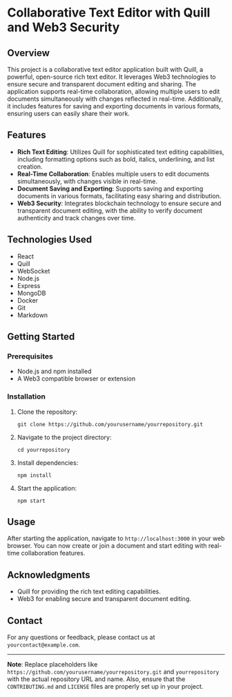 # Collaborative Text Editor with Quill and Web3 Security

## Overview

This project is a collaborative text editor application built with Quill, a powerful, open-source rich text editor. It leverages Web3 technologies to ensure secure and transparent document editing and sharing. The application supports real-time collaboration, allowing multiple users to edit documents simultaneously with changes reflected in real-time. Additionally, it includes features for saving and exporting documents in various formats, ensuring users can easily share their work.

## Features

- **Rich Text Editing**: Utilizes Quill for sophisticated text editing capabilities, including formatting options such as bold, italics, underlining, and list creation.
- **Real-Time Collaboration**: Enables multiple users to edit documents simultaneously, with changes visible in real-time.
- **Document Saving and Exporting**: Supports saving and exporting documents in various formats, facilitating easy sharing and distribution.
- **Web3 Security**: Integrates blockchain technology to ensure secure and transparent document editing, with the ability to verify document authenticity and track changes over time.

## Technologies Used

- React
- Quill
- WebSocket
- Node.js
- Express
- MongoDB
- Docker
- Git
- Markdown

## Getting Started

### Prerequisites

- Node.js and npm installed
- A Web3 compatible browser or extension

### Installation

1. Clone the repository:
   ```
   git clone https://github.com/yourusername/yourrepository.git
   ```
2. Navigate to the project directory:
   ```
   cd yourrepository
   ```
3. Install dependencies:
   ```
   npm install
   ```
4. Start the application:
   ```
   npm start
   ```

## Usage

After starting the application, navigate to `http://localhost:3000` in your web browser. You can now create or join a document and start editing with real-time collaboration features.


## Acknowledgments

- Quill for providing the rich text editing capabilities.
- Web3 for enabling secure and transparent document editing.

## Contact

For any questions or feedback, please contact us at `yourcontact@example.com`.

---

**Note**: Replace placeholders like `https://github.com/yourusername/yourrepository.git` and `yourrepository` with the actual repository URL and name. Also, ensure that the `CONTRIBUTING.md` and `LICENSE` files are properly set up in your project.
